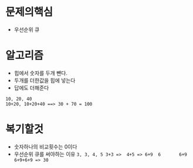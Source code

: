 # 문제의핵심
- 우선순위 큐

# 알고리즘
- 힙에서 숫자를 두개 뺀다.
- 두개를 더한값을 힙에 넣는다
- 답에도 더해준다
```
10, 20, 40
10+20, 10+20+40 ==> 30 + 70 = 100 
```
# 복기할것
- 숫자하나의 비교횟수는 0이다
- 우선순위 큐를 써야하는 이유
``
3, 3, 4, 5
3+3 =>  4+5 => 6+9 
6       6+9    6+9+6+9 => 30
`` 

